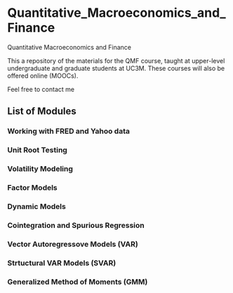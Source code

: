 # Quantitative_Macroeconomics_and_Finance
Quantitative Macroeconomics and Finance

This a repository of the materials for the QMF course, taught at upper-level undergraduate and graduate students at UC3M.
These courses will also be offered online (MOOCs).

Feel free to contact me 

## List of Modules
### Working with FRED and Yahoo data
### Unit Root Testing
### Volatility Modeling
### Factor Models
### Dynamic Models
### Cointegration and Spurious Regression
### Vector Autoregressove Models (VAR)
### Strtuctural VAR Models (SVAR)
### Generalized Method of Moments (GMM)
